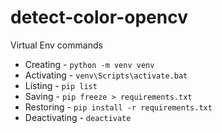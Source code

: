 # detect-color-opencv

Virtual Env commands

- Creating - ```python -m venv venv```
- Activating - ```venv\Scripts\activate.bat```
- Listing - ```pip list```
- Saving - ```pip freeze > requirements.txt```
- Restoring - ```pip install -r requirements.txt```
- Deactivating - ```deactivate```
